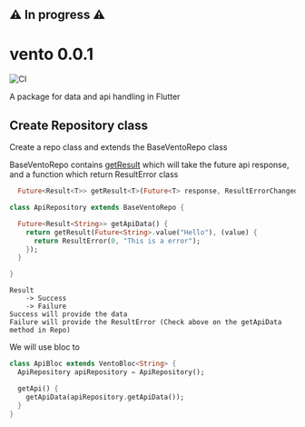 ## ⚠️ In progress ⚠️
# vento 0.0.1 
![CI](https://github.com/ashishrawat2911/vento/workflows/Build/badge.svg)


A package for data and api handling in Flutter

## Create Repository class

Create a repo class and extends the BaseVentoRepo class

BaseVentoRepo
contains [getResult](https://github.com/ashishrawat2911/vento/blob/78ce80222136d33496ae70ae75f095784a54654e/lib/src/network_state/result/result.dart#L7)
which will take the future api response, and a function which return ResultError class

```dart
  Future<Result<T>> getResult<T>(Future<T> response, ResultErrorChanged errorProcess);
```

```dart
class ApiRepository extends BaseVentoRepo {

  Future<Result<String>> getApiData() {
    return getResult(Future<String>.value("Hello"), (value) {
      return ResultError(0, "This is a error");
    });
  }

}

```
```
Result
    -> Success
    -> Failure
Success will provide the data
Failure will provide the ResultError (Check above on the getApiData method in Repo)
```
We will use bloc to 
```dart
class ApiBloc extends VentoBloc<String> {
  ApiRepository apiRepository = ApiRepository();

  getApi() {
    getApiData(apiRepository.getApiData());
  }
}
```
